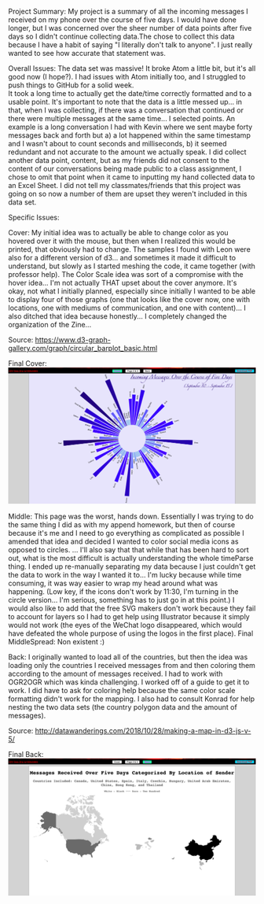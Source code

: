 
Project Summary:
My project is a summary of all the incoming messages I received on my phone over the course of five days. I would have done longer, but I was concerned over the sheer number of data points after five days so I didn't continue collecting data.The chose to collect this data because I have a habit of saying "I literally don't talk to anyone". I just really wanted to see how accurate that statement was.

Overall Issues:
The data set was massive! It broke Atom a little bit, but it's all good now (I hope?).
I had issues with Atom initially too, and I struggled to push things to GitHub for a solid week.  
It took a long time to actually get the date/time correctly formatted and to a usable point.
It's important to note that the data is a little messed up... in that, when I was collecting, if there was a conversation that continued or there were multiple messages at the same time... I selected points. An example is a long conversation I had with Kevin where we sent maybe forty messages back and forth but a) a lot happened within the same timestamp and I wasn't about to count seconds and milliseconds, b) it seemed redundant and not accurate to the amount we actually speak.
I did collect another data point, content, but as my friends did not consent to the content of our conversations being made public to a class assignment, I chose to omit that point when it came to inputting my hand collected data to an Excel Sheet.
I did not tell my classmates/friends that this project was going on so now a number of them are upset they weren't included in this data set.

Specific Issues:

Cover:
My initial idea was to actually be able to change color as you hovered over it with the mouse, but then when I realized this would be printed, that obviously had to change.
The samples I found with Leon were also for a different version of d3... and sometimes it made it difficult to understand, but slowly as I started meshing the code, it came together (with professor help).
The Color Scale idea was sort of a compromise with the hover idea... I'm not actually THAT upset about the cover anymore. It's okay, not what I initially planned, especially since initially I wanted to be able to display four of those graphs (one that looks like the cover now, one with locations, one with mediums of communication, and one with content)... I also ditched that idea because honestly... I completely changed the organization of the Zine...

Source: https://www.d3-graph-gallery.com/graph/circular_barplot_basic.html

Final Cover:
![image](https://github.com/esztvi/my-cdv-fall19/blob/master/my-work/screenshots-zine/cover.png)

Middle:
This page was the worst, hands down. Essentially I was trying to do the same thing I did as with my append <g> homework, but then of course because it's me and I need to go everything as complicated as possible I amended that idea and decided I wanted to color social media icons as opposed to circles. ... I'll also say that that while that has been hard to sort out, what is the most difficult is actually understanding the whole timeParse thing. I ended up re-manually separating my data because I just couldn't get the data to work in the way I wanted it to... I'm lucky because while time consuming, it was way easier to wrap my head around what was happening. (Low key, if the icons don't work by 11:30, I'm turning in the circle version... I'm serious, something has to just go in at this point.) I would also like to add that the free SVG makers don't work because they fail to account for layers so I had to get help using Illustrator because it simply would not work (the eyes of the WeChat logo disappeared, which would have defeated the whole purpose of using the logos in the first place). 
Final MiddleSpread:
Non existent :)

Back:
I originally wanted to load all of the countries, but then the idea was loading only the countries I received messages from and then coloring them according to the amount of messages received.
I had to work with OGR2OGR which was kinda challenging. I worked off of a guide to get it to work.
I did have to ask for coloring help because the same color scale formatting didn't work for the mapping.
I also had to consult Konrad for help nesting the two data sets (the country polygon data and the amount of messages).

Source: http://datawanderings.com/2018/10/28/making-a-map-in-d3-js-v-5/

Final Back:
![image](https://github.com/esztvi/my-cdv-fall19/blob/master/my-work/screenshots-zine/back.png)

